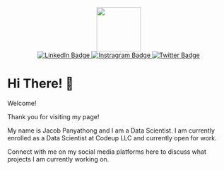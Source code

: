 

<div id="header" align="center">
  <img src="https://media0.giphy.com/media/fvx95jkua5th3YeThr/giphy.gif?cid=ecf05e47ys1odl1qdcxcnezdnolqitwgfi2k1sn2cknof211&rid=giphy.gif&ct=s" width="100"/>
</div>
<div id="badges" align="center">
  <a href="https://www.linkedin.com/in/jacob-panyathong/">
    <img src="https://img.shields.io/badge/LinkedIn-blue?style=for-the-badge&logo=linkedin&logoColor=white" alt="LinkedIn Badge"/>
  </a>
  <a href="https://www.instagram.com/goodmorningjacob/?igshid=ZDdkNTZiNTM%3D">
    <img src="https://img.shields.io/badge/Instagram-ff69b4?style=for-the-badge&logo=instagram&logoColor=white" alt="Instragram Badge"/>
  </a>
  <a href="https://twitter.com/JacobPanyathong">
    <img src="https://img.shields.io/badge/Twitter-blue?style=for-the-badge&logo=twitter&logoColor=white" alt="Twitter Badge"/>
  </a>
</div>
<div id="badges" align="center">
    <a>
    <img src="https://komarev.com/ghpvc/?username=your-github-username&style=flat-square&color=blue" alt=""/>
   </a>
  </div>
<div>
  <a>
  <H1>Hi There! 👋
  </H1>
  </a>
  <a>
    <p>Welcome!</p>
    <p> Thank you for visiting my page!</p>
    <p> My name is Jacob Panyathong and I am a Data Scientist. I am currently enrolled as a Data Scientist at Codeup LLC and currently open for work.</p>
    <p>Connect with me on my social media platforms here to discuss what projects I am currently working on.</p>
  </a>
  </div>

<!--
**jacobpanyathong1/jacobpanyathong1** is a ✨ _special_ ✨ repository because its `README.md` (this file) appears on your GitHub profile.

Here are some ideas to get you started:

- 🔭 I’m currently working on ### Creating Repositories
- 🌱 I’m currently learning Python
- 👯 I’m looking to collaborate on any data lake projects.
- 💬 Ask me about **Data Science**
- 📫 How to reach me: jacobpanyathong1@gmail.com
- 😄 Pronouns: He/Him
- ⚡ Fun fact: I am enjoy reading, hiking and outdoor activites. 
-->
